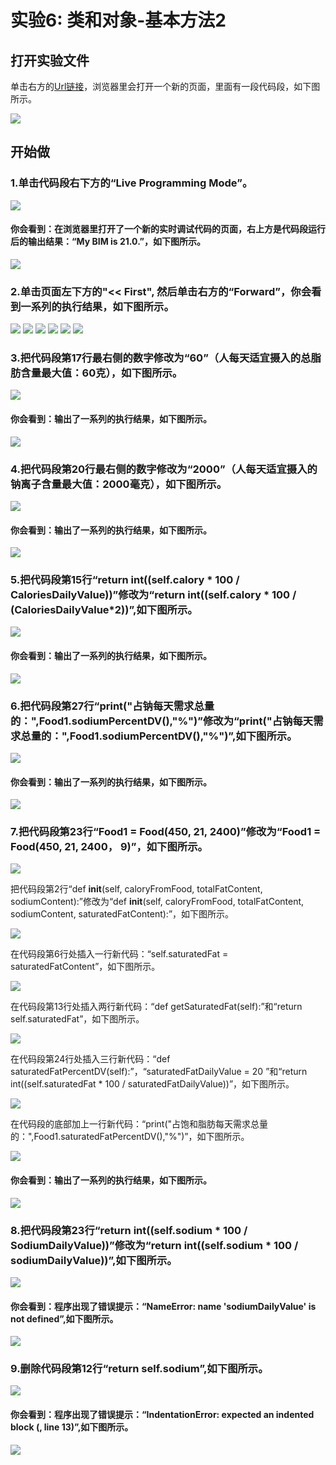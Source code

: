 # 实验6: 类和对象-基本方法2

## 打开实验文件

单击右方的[Url链接](http://pythontutor.com/visualize.html#code=class%20Food%3A%0A%20%20%20%20def%20__init__%28self,%20caloryFromFood,%20totalFatContent,%20sodiumContent%29%3A%0A%20%20%20%20%20%20%20%20self.calory%20%3D%20caloryFromFood%0A%20%20%20%20%20%20%20%20self.totalFat%20%3D%20totalFatContent%0A%20%20%20%20%20%20%20%20self.sodium%20%3D%20sodiumContent%0A%20%20%20%20def%20getCalory%28self%29%3A%0A%20%20%20%20%20%20%20%20return%20self.calory%0A%20%20%20%20def%20getTotalFat%28self%29%3A%0A%20%20%20%20%20%20%20%20return%20self.totalFat%0A%20%20%20%20def%20getSodium%28self%29%3A%0A%20%20%20%20%20%20%20%20return%20self.sodium%0A%0A%20%20%20%20def%20caloryPercentDV%28self%29%3A%0A%20%20%20%20%20%20%20%20CaloriesDailyValue%20%3D%202000%20%20%20%20%20%20%20%0A%20%20%20%20%20%20%20%20return%20int%28%28self.calory%20*%20100%20/%20CaloriesDailyValue%29%29%0A%20%20%20%20def%20totalFatPercentDV%28self%29%3A%0A%20%20%20%20%20%20%20%20TotalFatDailyValue%20%3D%2065%20%20%0A%20%20%20%20%20%20%20%20return%20int%28%28self.totalFat%20*%20100%20/%20TotalFatDailyValue%29%29%0A%20%20%20%20def%20sodiumPercentDV%28self%29%3A%0A%20%20%20%20%20%20%20%20SodiumDailyValue%20%3D%202400%20%20%20%20%20%0A%20%20%20%20%20%20%20%20return%20int%28%28self.sodium%20*%20100%20/%20SodiumDailyValue%29%29%0A%0AFood1%20%3D%20Food%28450,%2021,%202400%29%0A%0Aprint%28%22%E5%8D%A0%E5%8D%A1%E8%B7%AF%E9%87%8C%E6%AF%8F%E5%A4%A9%E9%9C%80%E6%B1%82%E6%80%BB%E9%87%8F%E7%9A%84%EF%BC%9A%22,Food1.caloryPercentDV%28%29,%22%25%22%29%0Aprint%28%22%E5%8D%A0%E6%80%BB%E8%84%82%E8%82%AA%E6%AF%8F%E5%A4%A9%E9%9C%80%E6%B1%82%E6%80%BB%E9%87%8F%E7%9A%84%EF%BC%9A%22,Food1.totalFatPercentDV%28%29,%22%25%22%29%0Aprint%28%22%E5%8D%A0%E9%92%A0%E6%AF%8F%E5%A4%A9%E9%9C%80%E6%B1%82%E6%80%BB%E9%87%8F%E7%9A%84%EF%BC%9A%22,Food1.sodiumPercentDV%28%29,%22%25%22%29&cumulative=false&heapPrimitives=nevernest&mode=edit&origin=opt-frontend.js&py=3&rawInputLstJSON=%5B%5D&textReferences=false)，浏览器里会打开一个新的页面，里面有一段代码段，如下图所示。

![](/images/章1-快速掌握编程的基础知识/类和对象-基本方法2/0.bmp)

## 开始做

### 1.单击代码段右下方的“Live Programming Mode”。

![](/images/章1-快速掌握编程的基础知识/类和对象-基本方法2/1a.bmp)

#### 你会看到：在浏览器里打开了一个新的实时调试代码的页面，右上方是代码段运行后的输出结果：“My BIM is 21.0.”，如下图所示。

![](/images/章1-快速掌握编程的基础知识/类和对象-基本方法2/1b.bmp)

### 2.单击页面左下方的"<< First", 然后单击右方的“Forward”，你会看到一系列的执行结果，如下图所示。

![](/images/章1-快速掌握编程的基础知识/类和对象-基本方法2/2b1.bmp)
![](/images/章1-快速掌握编程的基础知识/类和对象-基本方法2/2b2.bmp)
![](/images/章1-快速掌握编程的基础知识/类和对象-基本方法2/2b3.bmp)
![](/images/章1-快速掌握编程的基础知识/类和对象-基本方法2/2b4.bmp)
![](/images/章1-快速掌握编程的基础知识/类和对象-基本方法2/2b5.bmp)
![](/images/章1-快速掌握编程的基础知识/类和对象-基本方法2/2b6.bmp)

### 3.把代码段第17行最右侧的数字修改为“60”（人每天适宜摄入的总脂肪含量最大值：60克），如下图所示。

![](/images/章1-快速掌握编程的基础知识/类和对象-基本方法2/3a.bmp)

#### 你会看到：输出了一系列的执行结果，如下图所示。

![](/images/章1-快速掌握编程的基础知识/类和对象-基本方法2/3b.bmp)

### 4.把代码段第20行最右侧的数字修改为“2000”（人每天适宜摄入的钠离子含量最大值：2000毫克），如下图所示。

![](/images/章1-快速掌握编程的基础知识/类和对象-基本方法2/4a.bmp)

#### 你会看到：输出了一系列的执行结果，如下图所示。

![](/images/章1-快速掌握编程的基础知识/类和对象-基本方法2/4b.bmp)

### 5.把代码段第15行“return int((self.calory * 100 / CaloriesDailyValue))”修改为“return int((self.calory * 100 / (CaloriesDailyValue*2))”,如下图所示。

![](/images/章1-快速掌握编程的基础知识/类和对象-基本方法2/5a.bmp)

#### 你会看到：输出了一系列的执行结果，如下图所示。

![](/images/章1-快速掌握编程的基础知识/类和对象-基本方法2/5b.bmp)

### 6.把代码段第27行“print("占钠每天需求总量的：",Food1.sodiumPercentDV(),"%")”修改为“print("占钠每天需求总量的：",Food1.sodiumPercentDV(),"%")”,如下图所示。

![](/images/章1-快速掌握编程的基础知识/类和对象-基本方法2/6a.bmp)

#### 你会看到：输出了一系列的执行结果，如下图所示。

![](/images/章1-快速掌握编程的基础知识/类和对象-基本方法2/6b.bmp)

### 7.把代码段第23行“Food1 = Food(450, 21, 2400)”修改为“Food1 = Food(450, 21, 2400， 9)”，如下图所示。

![](/images/章1-快速掌握编程的基础知识/类和对象-基本方法2/7a1.bmp)

把代码段第2行“def __init__(self, caloryFromFood, totalFatContent, sodiumContent):”修改为“def __init__(self, caloryFromFood, totalFatContent, sodiumContent, saturatedFatContent):”，如下图所示。

![](/images/章1-快速掌握编程的基础知识/类和对象-基本方法2/7a2.bmp)

在代码段第6行处插入一行新代码：“self.saturatedFat = saturatedFatContent”，如下图所示。

![](/images/章1-快速掌握编程的基础知识/类和对象-基本方法2/7a3.bmp)

在代码段第13行处插入两行新代码：“def getSaturatedFat(self):”和“return self.saturatedFat”，如下图所示。

![](/images/章1-快速掌握编程的基础知识/类和对象-基本方法2/7a4.bmp)

在代码段第24行处插入三行新代码：“def saturatedFatPercentDV(self):”，“saturatedFatDailyValue = 20 ”和“return int((self.saturatedFat * 100 / saturatedFatDailyValue))”，如下图所示。

![](/images/章1-快速掌握编程的基础知识/类和对象-基本方法2/7a5.bmp)

在代码段的底部加上一行新代码：“print("占饱和脂肪每天需求总量的：",Food1.saturatedFatPercentDV(),"%")”，如下图所示。

![](/images/章1-快速掌握编程的基础知识/类和对象-基本方法2/7a6.bmp)

#### 你会看到：输出了一系列的执行结果，如下图所示。

![](/images/章1-快速掌握编程的基础知识/类和对象-基本方法2/7b.bmp)

### 8.把代码段第23行“return int((self.sodium * 100 / SodiumDailyValue))”修改为“return int((self.sodium * 100 / sodiumDailyValue))”,如下图所示。

![](/images/章1-快速掌握编程的基础知识/类和对象-基本方法2/8a.bmp)

#### 你会看到：程序出现了错误提示：“NameError: name 'sodiumDailyValue' is not defined”,如下图所示。

![](/images/章1-快速掌握编程的基础知识/类和对象-基本方法2/8b.bmp)

### 9.删除代码段第12行“return self.sodium”,如下图所示。

![](/images/章1-快速掌握编程的基础知识/类和对象-基本方法2/9a.bmp)

#### 你会看到：程序出现了错误提示：“IndentationError: expected an indented block (<string>, line 13)”,如下图所示。

![](/images/章1-快速掌握编程的基础知识/类和对象-基本方法2/9b.bmp)